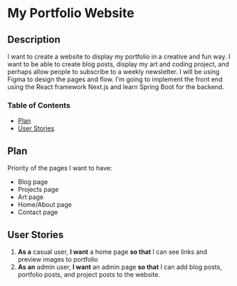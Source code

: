 # My Portfolio Website

## Description

I want to create a website to display my portfolio in a creative and fun way. I want to be able to create blog posts, display my art and coding project, and perhaps allow people to subscribe to a weekly newsletter. I will be using Figma to design the pages and flow. I'm going to implement the front end using the React framework Next.js and learn Spring Boot for the backend. 

### Table of Contents
* [Plan](#plan)
* [User Stories](#user-stories)

## Plan

Priority of the pages I want to have:
* Blog page
* Projects page
* Art page
* Home/About page
* Contact page

## User Stories

1. **As a** casual user, **I want** a home page **so that** I can see links and preview images to portfolio
2. **As an** admin user, **I want** an admin page **so that** I can add blog posts, portfolio posts, and project posts to the website.